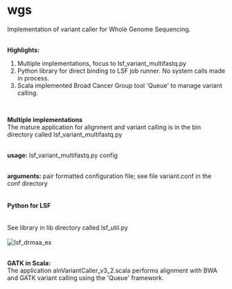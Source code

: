 # wgs

Implementation of variant caller for Whole Genome Sequencing.</br></br>

**Highlights:**</br>
1.  Multiple implementations, focus to lsf_variant_multifastq.py</br>
2.  Python library for direct binding to LSF job runner.  No system calls made in process.</br>
3.  Scala implemented Broad Cancer Group tool 'Queue' to manage variant calling.</br>
</br>

**Multiple implementations**</br>
The mature application for alignment and variant calling is in the bin directory called lsf_variant_multifastq.py</br></br>

**usage:** lsf_variant_multifastq.py config</br></br>

**arguments:** pair formatted configuration file; see file variant.conf in the conf directory</br>
</br></br>
**Python for LSF**</br>
</br></br>
See library in lib directory called lsf_util.py</br></br>
![lsf_drmaa_ex](https://user-images.githubusercontent.com/803012/30944202-449715cc-a3c4-11e7-918f-da44b87736fb.png)
</br></br>


**GATK in Scala:**</br>
The application alnVariantCaller_v3_2.scala performs alignment with BWA and GATK variant calling using the 'Queue' framework.
